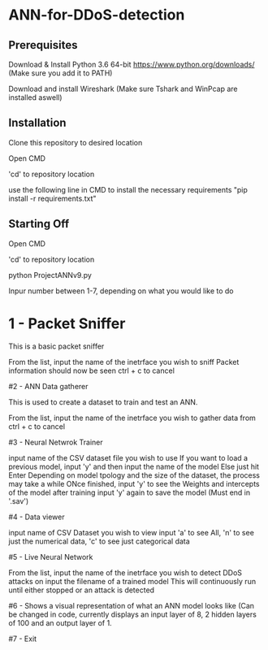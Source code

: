 # ANN-for-DDoS-detection

## Prerequisites

Download & Install Python 3.6 64-bit https://www.python.org/downloads/ (Make sure you add it to PATH)

Download and install Wireshark (Make sure Tshark and WinPcap are installed aswell)

## Installation

Clone this repository to desired location

Open CMD

'cd' to repository location

use the following line in CMD to install the necessary requirements "pip install -r requirements.txt"

## Starting Off

Open CMD

'cd' to repository location

python ProjectANNv9.py

Inpur number between 1-7, depending on what you would like to do

# 1 - Packet Sniffer

This is a basic packet sniffer

From the list, input the name of the inetrface you wish to sniff
Packet information should now be seen
ctrl + c to cancel

#2 - ANN Data gatherer

This is used to create a dataset to train and test an ANN.

From the list, input the name of the inetrface you wish to gather data from
ctrl + c to cancel

#3 - Neural Netwrok Trainer


input name of the CSV dataset file you wish to use
If you want to load a previous model, input 'y' and then input the name of the model
Else just hit Enter
Depending on model tpology and the size of the dataset, the process may take a while
ONce finished, input 'y' to see the Weights and intercepts of the model after training
input 'y' again to save the model (Must end in '.sav') 

#4 - Data viewer

input name of CSV Dataset you wish to view
input 'a' to see All, 'n' to see just the numerical data, 'c' to see just categorical data

#5 - Live Neural Network

From the list, input the name of the inetrface you wish to detect DDoS attacks on
input the filename of a trained model
This will continuously run until either stopped or an attack is detected

#6 - Shows a visual representation of what an ANN model looks like (Can be changed in code, currently displays an input layer of 8, 2 hidden layers of 100 and an output layer of 1.

#7 - Exit


